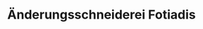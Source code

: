 ---
title: "Änderungsschneiderei Fotiadis"
url: /koeln/aenderungsschneiderei-fotiadis/
shop: Schneiderei
---